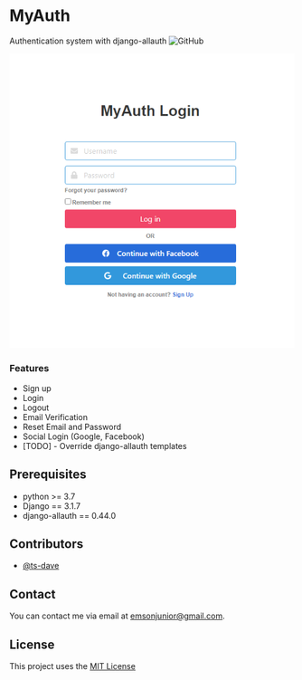 # MyAuth
Authentication system with django-allauth
![GitHub](https://img.shields.io/github/license/ts-dave/myauth)

<img src="screenshot.png">

### Features
* Sign up
* Login
* Logout
* Email Verification
* Reset Email and Password
* Social Login (Google, Facebook)
* [TODO] - Override django-allauth templates

## Prerequisites
* python >= 3.7
* Django == 3.1.7
* django-allauth == 0.44.0
## Contributors
* [@ts-dave](https://github.com/ts-dave)

## Contact
You can contact me via email at [emsonjunior@gmail.com](emsonjunior@gmail.com).

## License
This project uses the [MIT License](https://opensource.org/licenses/MIT)

